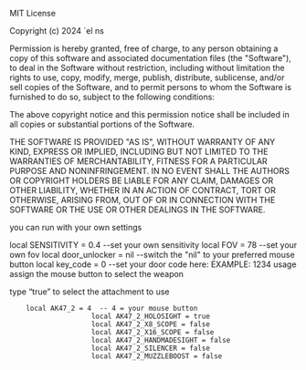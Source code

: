 MIT License

Copyright (c) 2024 `el ns

Permission is hereby granted, free of charge, to any person obtaining a copy
of this software and associated documentation files (the "Software"), to deal
in the Software without restriction, including without limitation the rights
to use, copy, modify, merge, publish, distribute, sublicense, and/or sell
copies of the Software, and to permit persons to whom the Software is
furnished to do so, subject to the following conditions:

The above copyright notice and this permission notice shall be included in all
copies or substantial portions of the Software.

THE SOFTWARE IS PROVIDED "AS IS", WITHOUT WARRANTY OF ANY KIND, EXPRESS OR
IMPLIED, INCLUDING BUT NOT LIMITED TO THE WARRANTIES OF MERCHANTABILITY,
FITNESS FOR A PARTICULAR PURPOSE AND NONINFRINGEMENT. IN NO EVENT SHALL THE
AUTHORS OR COPYRIGHT HOLDERS BE LIABLE FOR ANY CLAIM, DAMAGES OR OTHER
LIABILITY, WHETHER IN AN ACTION OF CONTRACT, TORT OR OTHERWISE, ARISING FROM,
OUT OF OR IN CONNECTION WITH THE SOFTWARE OR THE USE OR OTHER DEALINGS IN THE
SOFTWARE.


you can run with your own settings

local SENSITIVITY = 0.4 --set your own sensitivity
local FOV = 78 --set your own fov
local door_unlocker = nil --switch the "nil" to your preferred mouse button
local key_code = 0 --set your door code here: EXAMPLE: 1234
usage
assign the mouse button to select the weapon

type “true” to select the attachment to use

        local AK47_2 = 4  -- 4 = your mouse button
						local AK47_2_HOLOSIGHT = true
						local AK47_2_X8_SCOPE = false
						local AK47_2_X16_SCOPE = false
						local AK47_2_HANDMADESIGHT = false
						local AK47_2_SILENCER = false
						local AK47_2_MUZZLEBOOST = false
